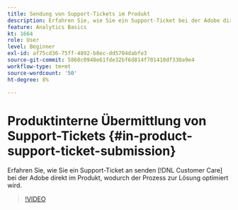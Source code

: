 ```yaml
---
title: Sendung von Support-Tickets im Produkt
description: Erfahren Sie, wie Sie ein Support-Ticket bei der Adobe direkt im Produkt an die Kundenunterstützung senden, wodurch der Prozess zur Lösung optimiert wird.
feature: Analytics Basics
kt: 1664
role: User
level: Beginner
exl-id: af75cd36-75ff-4892-b8ec-dd5704dabfe3
source-git-commit: 5860c0948e61fde32bf6d814f701410df330a9e4
workflow-type: tm+mt
source-wordcount: '50'
ht-degree: 8%

---
```


# Produktinterne Übermittlung von Support-Tickets {#in-product-support-ticket-submission}

Erfahren Sie, wie Sie ein Support-Ticket an senden [!DNL Customer Care] bei der Adobe direkt im Produkt, wodurch der Prozess zur Lösung optimiert wird.

>[!VIDEO](https://video.tv.adobe.com/v/23133/?quality=12&learn=on)
